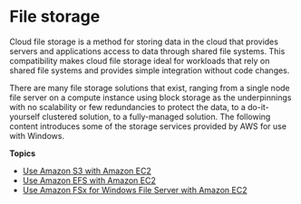 # File storage<a name="file-storage"></a>

Cloud file storage is a method for storing data in the cloud that provides servers and applications access to data through shared file systems\. This compatibility makes cloud file storage ideal for workloads that rely on shared file systems and provides simple integration without code changes\.

There are many file storage solutions that exist, ranging from a single node file server on a compute instance using block storage as the underpinnings with no scalability or few redundancies to protect the data, to a do\-it\-yourself clustered solution, to a fully\-managed solution\. The following content introduces some of the storage services provided by AWS for use with Windows\.

**Topics**
+ [Use Amazon S3 with Amazon EC2](AmazonS3.md)
+ [Use Amazon EFS with Amazon EC2](AmazonEFS.md)
+ [Use Amazon FSx for Windows File Server with Amazon EC2](storage_fsx.md)